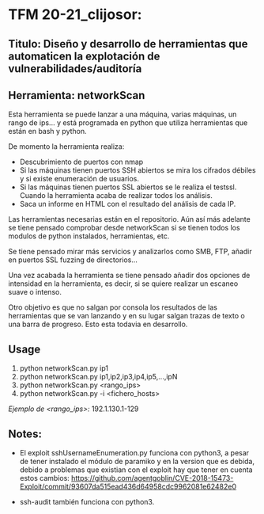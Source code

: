 # TFM 20-21_clijosor: 

## Titulo: Diseño y desarrollo de herramientas que automaticen la explotación de vulnerabilidades/auditoría

## Herramienta: networkScan

Esta herramienta se puede lanzar a una máquina, varias máquinas, un rango de ips... y está programada en python que utiliza herramientas que están en bash y python.

De momento la herramienta realiza:

  - Descubrimiento de puertos con nmap
  - Si las máquinas tienen puertos SSH abiertos se mira los cifrados débiles y si existe enumeración de usuarios.
  - Si las máquinas tienen puertos SSL abiertos se le realiza el testssl. Cuando la herramienta acaba de realizar todos los análisis.
  - Saca un informe en HTML con el resultado del análisis de cada IP.

Las herramientas necesarias están en el repositorio. Aún así más adelante se tiene pensado comprobar desde networkScan si se tienen todos los modulos de python instalados, herramientas, etc.

Se tiene pensado mirar más servicios y analizarlos como SMB, FTP, añadir en puertos SSL fuzzing de directorios...

Una vez acabada la herramienta se tiene pensado añadir dos opciones de intensidad en la herramienta, es decir, si se quiere realizar un escaneo suave o intenso.

Otro objetivo es que no salgan por consola los resultados de las herramientas que se van lanzando y en su lugar salgan trazas de texto o una barra de progreso. Esto esta todavia en desarrollo.

## Usage

  1) python networkScan.py ip1
  2) python networkScan.py ip1,ip2,ip3,ip4,ip5,...,ipN
  3) python networkScan.py <rango_ips>
  4) python networkScan.py -i <fichero_hosts>
 
 *Ejemplo de <rango_ips>:*  192.1.130.1-129
 
 ## Notes:
 
  - El exploit sshUsernameEnumeration.py funciona con python3, a pesar de tener instalado el módulo de paramiko y en la version que es debida, debido a problemas que existian con el exploit hay que tener en cuenta estos cambios: https://github.com/agentgoblin/CVE-2018-15473-Exploit/commit/93607da515ead436d64958cdc9962081e62482e0 

  - ssh-audit también funciona con python3.






